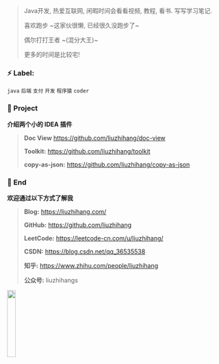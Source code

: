 > Java开发, 热爱互联网, 闲暇时间会看看视频, 教程, 看书. 写写学习笔记.
>
> 喜欢跑步 ~这家伙很懒, 已经很久没跑步了~
>
> 偶尔打打王者 ~(混分大王)~
>
> 更多的时间是比较宅!

### ⚡ Label:

`java`  `后端`  `支付`  `开发`  `程序猿`  `coder`

### :pushpin: Project

**介绍两个小的 IDEA 插件**

> **Doc View** https://github.com/liuzhihang/doc-view
>
> **Toolkit:** https://github.com/liuzhihang/toolkit
>
> **copy-as-json:** https://github.com/liuzhihang/copy-as-json

### 💬 End

**欢迎通过以下方式了解我**

> **Blog:** https://liuzhihang.com/
>
> **GitHub:** https://github.com/liuzhihang
>
> **LeetCode:** https://leetcode-cn.com/u/liuzhihang/
>
> **CSDN:** https://blog.csdn.net/qq_36535538
>
> **知乎:** https://www.zhihu.com/people/liuzhihang
>
> **公众号:** liuzhihangs

<img src="https://liuzhihang.com/oss/pic/wechat.jpg"  width="20%" height="20%" />



